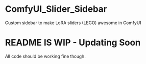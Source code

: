 # ComfyUI_Slider_Sidebar
Custom sidebar to make LoRA sliders (LECO) awesome in ComfyUI

# README IS WIP - Updating Soon
All code should be working fine though.
